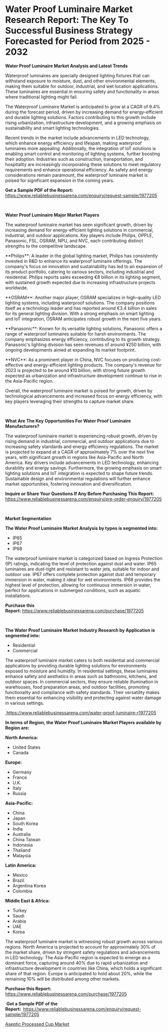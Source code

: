 <p><h1>Water Proof Luminaire Market Research Report: The Key To Successful Business Strategy Forecasted for Period from 2025 - 2032</h1></p><p><strong>Water Proof Luminaire Market Analysis and Latest Trends</strong></p>
<p><p>Waterproof luminaires are specially designed lighting fixtures that can withstand exposure to moisture, dust, and other environmental elements, making them suitable for outdoor, industrial, and wet location applications. These luminaires are essential in ensuring safety and functionality in areas where traditional lighting might fail. </p><p>The Waterproof Luminaire Market is anticipated to grow at a CAGR of 9.4% during the forecast period, driven by increasing demand for energy-efficient and durable lighting solutions. Factors contributing to this growth include rising urbanization, infrastructure development, and a growing emphasis on sustainability and smart lighting technologies. </p><p>Recent trends in the market include advancements in LED technology, which enhance energy efficiency and lifespan, making waterproof luminaires more appealing. Additionally, the integration of IoT solutions is enabling smart control and monitoring of lighting systems, further boosting their adoption. Industries such as construction, transportation, and hospitality are increasingly incorporating these solutions to meet regulatory requirements and enhance operational efficiency. As safety and energy considerations remain paramount, the waterproof luminaire market is poised for significant expansion in the coming years.</p></p>
<p><strong>Get a Sample PDF of the Report:&nbsp;</strong> <a href="https://www.reliablebusinessarena.com/enquiry/request-sample/1977205?utm_campaign=2329&utm_medium=2&utm_source=Github&utm_content=ia&utm_term=10022025&utm_id=water-proof-luminaire">https://www.reliablebusinessarena.com/enquiry/request-sample/1977205</a></p>
<p>&nbsp;</p>
<p><strong>Water Proof Luminaire Major Market Players</strong></p>
<p><p>The waterproof luminaire market has seen significant growth, driven by increasing demand for energy-efficient lighting solutions in commercial, industrial, and outdoor applications. Key players include Philips, OPPLE, Panasonic, FSL, OSRAM, NPU, and NVC, each contributing distinct strengths to the competitive landscape.</p><p>**Philips**: A leader in the global lighting market, Philips has consistently invested in R&D to enhance its waterproof luminaire offerings. The company's focus on innovation and sustainability has led to an expansion of its product portfolio, catering to various sectors, including industrial and residential. Philips reports sales exceeding €8 billion in its lighting segment, with sustained growth expected due to increasing infrastructure projects worldwide.</p><p>**OSRAM**: Another major player, OSRAM specializes in high-quality LED lighting systems, including waterproof solutions. The company positions itself as a technology leader and has reported around €3.4 billion in sales for its general lighting division. With a strong emphasis on smart lighting and IoT integration, OSRAM anticipates robust growth in the next five years.</p><p>**Panasonic**: Known for its versatile lighting solutions, Panasonic offers a range of waterproof luminaires suitable for harsh environments. The company emphasizes energy efficiency, contributing to its growth strategy. Panasonic's lighting division has seen revenues of around ¥250 billion, with ongoing developments aimed at expanding its market footprint.</p><p>**NVC**: As a prominent player in China, NVC focuses on producing cost-effective and energy-efficient lighting products. The company's revenue for 2023 is projected to be around ¥10 billion, with strong future growth expected as urbanization and infrastructure development continue to rise in the Asia-Pacific region.</p><p>Overall, the waterproof luminaire market is poised for growth, driven by technological advancements and increased focus on energy efficiency, with key players leveraging their strengths to capture market share.</p></p>
<p>&nbsp;</p>
<p><strong>What Are The Key Opportunities For Water Proof Luminaire Manufacturers?</strong></p>
<p><p>The waterproof luminaire market is experiencing robust growth, driven by rising demand in industrial, commercial, and outdoor applications due to increasing safety standards and energy efficiency regulations. The market is projected to expand at a CAGR of approximately 7% over the next five years, with significant growth in regions like Asia-Pacific and North America. Key drivers include advancements in LED technology, enhancing durability and energy savings. Furthermore, the growing emphasis on smart lighting solutions and IoT integration is expected to shape future trends. Sustainable design and environmental regulations will further enhance market opportunities, fostering innovation and diversification.</p></p>
<p><strong>Inquire or Share Your Questions If Any Before Purchasing This Report:</strong> <a href="https://www.reliablebusinessarena.com/enquiry/pre-order-enquiry/1977205?utm_campaign=2329&utm_medium=2&utm_source=Github&utm_content=ia&utm_term=10022025&utm_id=water-proof-luminaire">https://www.reliablebusinessarena.com/enquiry/pre-order-enquiry/1977205</a></p>
<p>&nbsp;</p>
<p><strong>Market Segmentation</strong></p>
<p><strong>The Water Proof Luminaire Market Analysis by types is segmented into:</strong></p>
<p><ul><li>IP65</li><li>IP67</li><li>IP68</li></ul></p>
<p><p>The waterproof luminaire market is categorized based on Ingress Protection (IP) ratings, indicating the level of protection against dust and water. IP65 luminaires are dust-tight and resistant to water jets, suitable for indoor and outdoor use. IP67 offers complete protection against dust and temporary immersion in water, making it ideal for wet environments. IP68 provides the highest level of protection, allowing for continuous immersion in water, perfect for applications in submerged conditions, such as aquatic installations.</p></p>
<p><strong>Purchase this Report:&nbsp;</strong><a href="https://www.reliablebusinessarena.com/purchase/1977205?utm_campaign=2329&utm_medium=2&utm_source=Github&utm_content=ia&utm_term=10022025&utm_id=water-proof-luminaire">https://www.reliablebusinessarena.com/purchase/1977205</a></p>
<p>&nbsp;</p>
<p><strong>The Water Proof Luminaire Market Industry Research by Application is segmented into:</strong></p>
<p><ul><li>Residential</li><li>Commercial</li></ul></p>
<p><p>The waterproof luminaire market caters to both residential and commercial applications by providing durable lighting solutions for environments exposed to moisture and humidity. In residential settings, these luminaires enhance safety and aesthetics in areas such as bathrooms, kitchens, and outdoor spaces. In commercial sectors, they ensure reliable illumination in warehouses, food preparation areas, and outdoor facilities, promoting functionality and compliance with safety standards. Their versatility makes them essential for enhancing visibility and protecting against water damage in various settings.</p></p>
<p><a href="https://www.reliablebusinessarena.com/water-proof-luminaire-r1977205?utm_campaign=2329&utm_medium=2&utm_source=Github&utm_content=ia&utm_term=10022025&utm_id=water-proof-luminaire">&nbsp;https://www.reliablebusinessarena.com/water-proof-luminaire-r1977205</a></p>
<p><strong>In terms of Region, the Water Proof Luminaire Market Players available by Region are:</strong></p>
<p>
    <p> <strong> North America: </strong>
        <ul>
            <li>United States</li>
            <li>Canada</li>
        </ul>
        </p> 
    <p> <strong> Europe: </strong>
        <ul>
            <li>Germany</li>
            <li>France</li>
            <li>U.K.</li>
            <li>Italy</li>
            <li>Russia</li>
        </ul>
        </p> 
    <p> <strong> Asia-Pacific: </strong>
        <ul>
            <li>China</li>
            <li>Japan</li>
            <li>South Korea</li>
            <li>India</li>
            <li>Australia</li>
            <li>China Taiwan</li>
            <li>Indonesia</li>
            <li>Thailand</li>
            <li>Malaysia</li>
        </ul>
        </p> 
    <p> <strong> Latin America: </strong>
        <ul>
            <li>Mexico</li>
            <li>Brazil</li>
            <li>Argentina Korea</li>
            <li>Colombia</li>
        </ul>
        </p> 
    <p> <strong> Middle East & Africa: </strong>
        <ul>
            <li>Turkey</li>
            <li>Saudi</li>
            <li>Arabia</li>
            <li>UAE</li>
            <li>Korea</li>
        </ul>
    </p>
    </p>
<p><p>The waterproof luminaire market is witnessing robust growth across various regions. North America is projected to account for approximately 30% of the market share, driven by stringent safety regulations and advancements in LED technology. The Asia-Pacific region is expected to emerge as a dominant force, capturing around 40% due to rapid urbanization and infrastructure development in countries like China, which holds a significant share of that region. Europe is anticipated to hold about 20%, while the remaining 10% will be distributed among other markets.</p></p>
<p><strong>Purchase this Report: </strong><a href="https://www.reliablebusinessarena.com/purchase/1977205?utm_campaign=2329&utm_medium=2&utm_source=Github&utm_content=ia&utm_term=10022025&utm_id=water-proof-luminaire">https://www.reliablebusinessarena.com/purchase/1977205</a></p>
<p>&nbsp;<strong>Get a Sample PDF of the Report:&nbsp;&nbsp;</strong><a href="https://www.reliablebusinessarena.com/enquiry/request-sample/1977205?utm_campaign=2329&utm_medium=2&utm_source=Github&utm_content=ia&utm_term=10022025&utm_id=water-proof-luminaire">https://www.reliablebusinessarena.com/enquiry/request-sample/1977205</a></p>
<p><strong></strong></p>
<p><p><a href="https://github.com/toldenargelia86/Market-Research-Report-List-1/blob/main/aseptic-processed-cup-market.md?utm_campaign=2329&utm_medium=2&utm_source=Github&utm_content=ia&utm_term=10022025&utm_id=water-proof-luminaire">Aseptic Processed Cup Market</a></p></p>